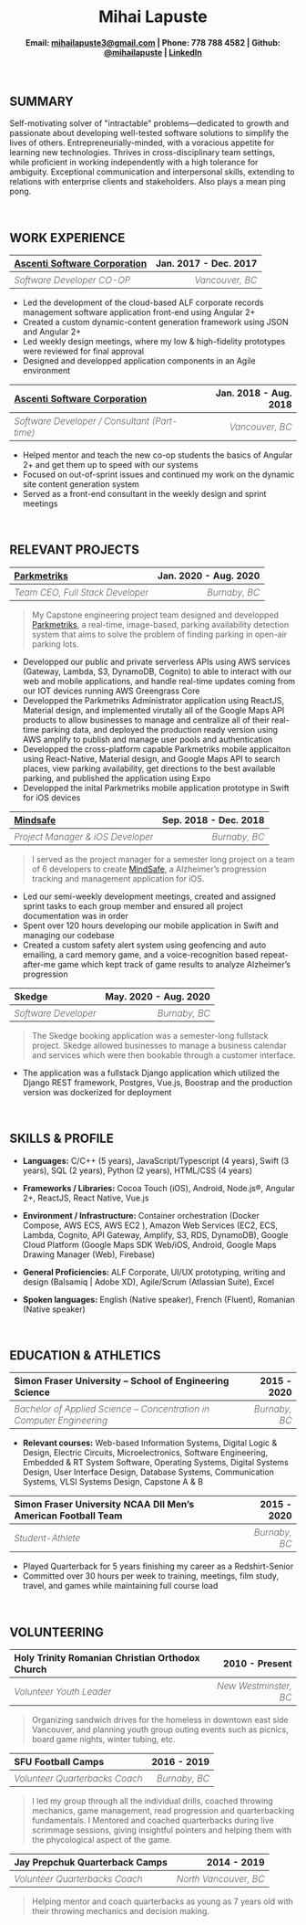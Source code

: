 # **<center> Mihai Lapuste </center>**
#### <center> Email: mihailapuste3@gmail.com | Phone: 778 788 4582 | Github: [@mihailapuste](https://github.com/mihailapuste "Github Profile") | [LinkedIn](www.linkedin.com/in/mihai-lapuste "LinkedIn Profile") </center>

<br>

**SUMMARY**
---
  Self-motivating solver of "intractable" problems—dedicated to growth and passionate about developing well-tested software solutions to simplify the lives of others. Entrepreneurially-minded, with a voracious appetite for learning new technologies. Thrives in cross-disciplinary team settings, while proficient in working independently with a high tolerance for ambiguity. Exceptional communication and interpersonal skills, extending to relations with enterprise clients and stakeholders. Also plays a mean ping pong.

<br>

**WORK EXPERIENCE**
---

<table style="width: 100%; border: none !important;">
<tr>
<th align="left"><a href="https://www.ascenticorp.com/">Ascenti Software Corporation</a></th>
<th align="right">Jan. 2017 - Dec. 2017</th>
</tr>
<tr>
<th align="left" style="font-weight: 200 !important"><i> Software Developer CO-OP </i></th>
<th align="right" style="font-weight: 200 !important"><i> Vancouver, BC </i></th>
</tr>
</table>

* Led the development of the cloud-based ALF corporate records management software
application front-end using Angular 2+
* Created a custom dynamic-content generation framework using JSON and Angular 2+
* Led weekly design meetings, where my low & high-fidelity prototypes were reviewed for final
approval
* Designed and developped application components in an Agile environment

<table style="width: 100%; border: none !important;">
<tr>
<th align="left"><a href="https://www.ascenticorp.com/">Ascenti Software Corporation</a></th>
<th align="right">Jan. 2018 - Aug. 2018</th>
</tr>
<tr>
<th align="left" style="font-weight: 200 !important"><i> Software Developer / Consultant (Part-time)</i></th>
<th align="right" style="font-weight: 200 !important"><i> Vancouver, BC </i></th>
</tr>
</table>

* Helped mentor and teach the new co-op students the basics of Angular 2+ and get them up to speed with our systems
* Focused on out-of-sprint issues and continued my work on the dynamic site content generation system
* Served as a front-end consultant in the weekly design and sprint meetings

<br>

**RELEVANT PROJECTS**
---

<table style="width: 100%; border: none !important;">
<tr>
<th align="left"><a href="https://vimeo.com/451231244">Parkmetriks </a></th>
<th align="right">Jan. 2020 - Aug. 2020</th>
</tr>
<tr>
<th align="left" style="font-weight: 200 !important"><i> Team CEO, Full Stack Developer</i></th>
<th align="right" style="font-weight: 200 !important"><i> Burnaby, BC </i></th>
</tr>
</table>

>My Capstone engineering project team designed and developped [Parkmetriks](https://vimeo.com/451231244 "Parkmetriks Smart City Parking Availability Detection System"), a real-time, image-based, parking availability detection system that aims to solve the problem of finding parking in open-air parking lots.

* Developped our public and private serverless APIs using AWS services (Gateway, Lambda, S3, DynamoDB, Cognito) to able to interact with our web and mobile applications, and handle real-time updates coming from our IOT devices running AWS Greengrass Core
* Developped the Parkmetriks Administrator application using ReactJS, Material design, and implemented virutally all of the Google Maps API products to allow businesses to manage and centralize all of their real-time parking data, and deployed the production ready version using AWS amplify to publish and manage user pools and authentication
* Developped the cross-platform capable Parkmetriks mobile applicaiton using React-Native, Material design, and Google Maps API to search places, view parking availability, get directions to the best available parking, and published the application using Expo
* Developped the inital Parkmetriks mobile application prototype in Swift for iOS devices

<table style="width: 100%; border: none !important;">
<tr>
<th align="left"><a href="https://www.youtube.com/watch?v=TXwzay5DQRA">Mindsafe</a></th>
<th align="right">Sep. 2018 - Dec. 2018</th>
</tr>
<tr>
<th align="left" style="font-weight: 200 !important"><i> Project Manager & iOS Developer</i></th>
<th align="right" style="font-weight: 200 !important"><i> Burnaby, BC </i></th>
</tr>
</table>

>I served as the project manager for a semester long project on a team of 6 developers to create [MindSafe](https://www.youtube.com/watch?v=TXwzay5DQRA "Alzheimer’s progression tracking and management application"), a Alzheimer’s progression tracking and management application for iOS.

* Led our semi-weekly development meetings, created and assigned sprint tasks to each group member and ensured all project documentation was in order
* Spent over 120 hours developing our mobile application in Swift and managing our codebase
* Created a custom safety alert system using geofencing and auto emailing, a card memory game, and a voice-recognition based repeat-after-me game which kept track of game results to analyze Alzheimer’s progression

<table style="width: 100%; border: none !important;">
<tr>
<th align="left">Skedge</th>
<th align="right">May. 2020 - Aug. 2020</th>
</tr>
<tr>
<th align="left" style="font-weight: 200 !important"><i> Software Developer</i></th>
<th align="right" style="font-weight: 200 !important"><i> Burnaby, BC </i></th>
</tr>
</table>

>The Skedge booking application was a semester-long fullstack project. Skedge allowed businesses to manage a business calendar and services which were then bookable through a customer interface.

* The application was a fullstack Django application which utilized the Django REST framework, Postgres, Vue.js, Boostrap and the production version was dockerized for deployment

<br>

**SKILLS & PROFILE**
---

- **Languages:** C/C++ (5 years), JavaScript/Typescript (4 years), Swift (3 years), SQL (2 years), Python (2 years), HTML/CSS (4 years)

- **Frameworks / Libraries:** Cocoa Touch (iOS), Android, Node.js®, Angular 2+, ReactJS, React Native, Vue.js

- **Environment / Infrastructure:** Container orchestration (Docker Compose, AWS ECS, AWS EC2 ), Amazon Web Services (EC2, ECS, Lambda, Cognito, API Gateway, Amplify, S3, RDS, DynamoDB), Google Cloud Platform (Google Maps SDK Web/iOS, Android, Google Maps Drawing Manager (Web), Firebase)

- **General Proficiencies:** ALF Corporate, UI/UX prototyping, writing and design (Balsamiq | Adobe XD), Agile/Scrum (Atlassian Suite), Excel

- **Spoken languages:** English (Native speaker), French (Fluent), Romanian (Native speaker)

<br>

**EDUCATION & ATHLETICS**
---
<table style="width: 100%; border: none !important;">
<tr>
<th align="left">Simon Fraser University – School of Engineering Science</th>
<th align="right">2015 - 2020</th>
</tr>
<tr>
<th align="left" style="font-weight: 200 !important"><i>Bachelor of Applied Science – Concentration in Computer Engineering</i></th>
<th align="right" style="font-weight: 200 !important"><i> Burnaby, BC </i></th>
</tr>
</table>

- **Relevant courses:** Web-based Information Systems, Digital Logic & Design, Electric Circuits,
Microelectronics, Software Engineering, Embedded & RT System Software, Operating Systems, Digital
Systems Design, User Interface Design, Database Systems, Communication Systems, VLSI Systems
Design, Capstone A & B

<table style="width: 100%; border: none !important;">
<tr>
<th align="left">Simon Fraser University NCAA DII Men’s American Football Team</th>
<th align="right">2015 - 2020</th>
</tr>
<tr>
<th align="left" style="font-weight: 200 !important"><i>Student-Athlete</i></th>
<th align="right" style="font-weight: 200 !important"><i> Burnaby, BC </i></th>
</tr>
</table>

* Played Quarterback for 5 years finishing my career as a Redshirt-Senior
* Committed over 30 hours per week to training, meetings, film study, travel, and games while maintaining
full course load

<br>

**VOLUNTEERING**
---

<table style="width: 100%; border: none !important;">
<tr>
<th align="left">Holy Trinity Romanian Christian Orthodox Church</th>
<th align="right">2010 - Present</th>
</tr>
<tr>
<th align="left" style="font-weight: 200 !important"><i>Volunteer Youth Leader</i></th>
<th align="right" style="font-weight: 200 !important"><i> New Westminster, BC </i></th>
</tr>
</table>

> Organizing sandwich drives for the homeless in downtown east side Vancouver, and planning youth group outing events such as picnics, board game nights, winter tubing, etc.


<table style="width: 100%; border: none !important;">
<tr>
<th align="left">SFU Football Camps</th>
<th align="right">2016 - 2019</th>
</tr>
<tr>
<th align="left" style="font-weight: 200 !important"><i>Volunteer Quarterbacks Coach</i></th>
<th align="right" style="font-weight: 200 !important"><i> Burnaby, BC </i></th>
</tr>
</table>

> I led my group through all the individual drills, coached throwing mechanics, game management, read progression and quarterbacking fundamentals. I Mentored and coached quarterbacks during live scrimmage sessions, giving insightful pointers and helping them with the phycological aspect of the game.

<table style="width: 100%; border: none !important;">
<tr>
<th align="left"> Jay Prepchuk Quarterback Camps</th>
<th align="right">2014 - 2019</th>
</tr>
<tr>
<th align="left" style="font-weight: 200 !important"><i>Volunteer Quarterbacks Coach</i></th>
<th align="right" style="font-weight: 200 !important"><i> North Vancouver, BC </i></th>
</tr>
</table>

> Helping mentor and coach quarterbacks as young as 7 years old with their throwing mechanics and decision making.